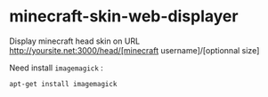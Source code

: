 # minecraft-skin-web-displayer

Display minecraft head skin on URL http://yoursite.net:3000/head/[minecraft username]/[optionnal size]

Need install `imagemagick` :
```bash
apt-get install imagemagick
```
